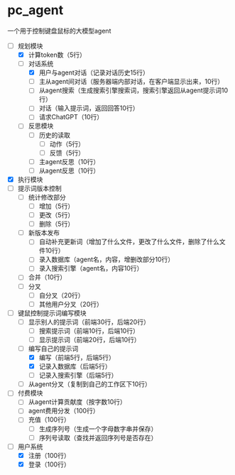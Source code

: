 # pc_agent
一个用于控制键盘鼠标的大模型agent

- [ ] 规划模块
	- [x] 计算token数（5行）
	- [ ] 对话系统
		- [x] 用户与agent对话（记录对话历史15行）
		- [ ] 主从agent间对话（服务器端内部对话，在客户端显示出来，10行）
		- [ ] 从agent搜索（生成搜索引擎搜索词，搜索引擎返回从agent提示词10行）
		- [ ] 对话（输入提示词，返回回答10行）
		- [ ] 请求ChatGPT（10行）
	- [ ] 反思模块
		- [ ] 历史的读取
			- [ ] 动作（5行）
			- [ ] 反馈（5行）
		- [ ] 主agent反思（10行）
		- [ ] 从agent反思（10行）
- [x] 执行模块
- [ ] 提示词版本控制
	- [ ] 统计修改部分
		- [ ] 增加（5行）
		- [ ] 更改（5行）
		- [ ] 删除（5行）
	- [ ] 新版本发布
		- [ ] 自动补充更新词（增加了什么文件，更改了什么文件，删除了什么文件10行）
		- [ ] 录入数据库（agent名，内容，增删改部分10行）
		- [ ] 录入搜索引擎（agent名，内容10行）
	- [ ] 合并（10行）
	- [ ] 分叉
		- [ ] 自分叉（20行）
		- [ ] 其他用户分叉（20行）
- [ ] 键鼠控制提示词编写模块
	- [ ] 显示别人的提示词（前端30行，后端20行）
		- [ ] 搜索提示词（前端10行，后端10行）
		- [ ] 显示提示词（前端20行，后端10行）
	- [ ] 编写自己的提示词
		- [x] 编写（前端5行，后端5行）
		- [x] 记录入数据库（后端5行）
		- [ ] 记录入搜索引擎（后端5行）
	- [ ] 从agent分叉（复制到自己的工作区下10行）
- [ ] 付费模块
	- [ ] 从agent计算贡献度（按字数10行）
	- [ ] agent费用分发（100行）
	- [ ] 充值（100行）
		- [ ] 生成序列号（生成一个字母数字串并保存）
		- [ ] 序列号读取（查找并返回序列号是否存在）
- [ ] 用户系统
	- [x] 注册（100行）
	- [x] 登录（100行）
